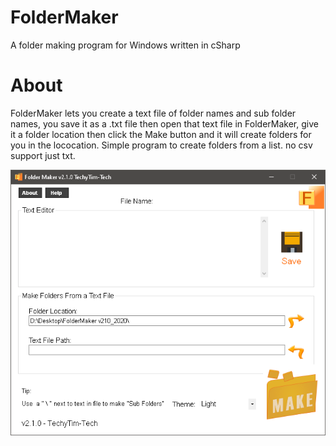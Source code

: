 # FolderMaker
A folder making program for Windows written in cSharp

# About
FolderMaker lets you create a text file of folder names and sub folder names, you save it as a .txt file then open that text file in FolderMaker, give it a folder location then click the Make button and it will create folders for you in the lococation. Simple program to create folders from a list. no csv support just txt. 

![alt text](https://github.com/techytim-tech/FolderMaker/blob/main/FolderMaker%20v210_2020.png?raw=true)
